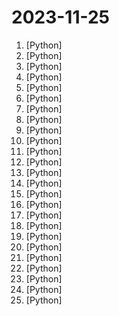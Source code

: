 # 2023-11-25

1. [](https://github.comundefined "Generative Models by Stability AI") [Python]
2. [](https://github.comundefined "Python - 100天从新手到大师") [Python]
3. [](https://github.comundefined "A realtime sketch to image demo using LCM and the gradio library.") [Python]
4. [](https://github.comundefined "Focus on prompting and generating") [Python]
5. [](https://github.comundefined "⚡ Building applications with LLMs through composability ⚡") [Python]
6. [](https://github.comundefined "Stable Diffusion web UI") [Python]
7. [](https://github.comundefined "AWS zero to hero repo for devops engineers to learn AWS in 30 Days. This repo includes projects, presentations, interview questions and real time examples.") [Python]
8. [](https://github.comundefined "The premier source of truth powering network automation. Open source under Apache 2. Public demo: https://demo.netbox.dev") [Python]
9. [](https://github.comundefined "🤗 Transformers: State-of-the-art Machine Learning for Pytorch, TensorFlow, and JAX.") [Python]
10. [](https://github.comundefined "InternLM has open-sourced a 7 and 20 billion parameter base models and chat models tailored for practical scenarios and the training system.") [Python]
11. [](https://github.comundefined "A curated list of awesome Python frameworks, libraries, software and resources") [Python]
12. [](https://github.comundefined "Machine Learning Engineering Online Book") [Python]
13. [](https://github.comundefined "") [Python]
14. [](https://github.comundefined "A collective list of free APIs") [Python]
15. [](https://github.comundefined "") [Python]
16. [](https://github.comundefined "Let us control diffusion models!") [Python]
17. [](https://github.comundefined "") [Python]
18. [](https://github.comundefined "解决电脑、手机看电视直播的苦恼，收集各种直播源，电视直播网站") [Python]
19. [](https://github.comundefined "👁️ + 💬 + 🎧 = 🤖 Curated list of top foundation and multimodal models! [Paper + Code]") [Python]
20. [](https://github.comundefined "Arsenal is just a quick inventory and launcher for hacking programs") [Python]
21. [](https://github.comundefined "分享 GitHub 上有趣、入门级的开源项目。Share interesting, entry-level open source projects on GitHub.") [Python]
22. [](https://github.comundefined "The all-in-one AI library for Persian, supporting a wide variety of tasks and modalities!") [Python]
23. [](https://github.comundefined "YOLOv5 🚀 in PyTorch > ONNX > CoreML > TFLite") [Python]
24. [](https://github.comundefined "cryptography is a package designed to expose cryptographic primitives and recipes to Python developers.") [Python]
25. [](https://github.comundefined "Inference code for LLaMA models") [Python]
